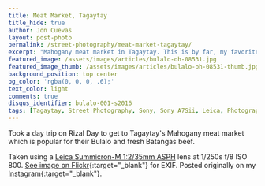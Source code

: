 ```yaml
---
title: Meat Market, Tagaytay
title_hide: true
author: Jon Cuevas
layout: post-photo
permalink: /street-photography/meat-market-tagaytay/
excerpt: "Mahogany meat market in Tagaytay. This is by far, my favorite meat market photo."
featured_image: /assets/images/articles/bulalo-oh-08531.jpg
featured_image_thumb: /assets/images/articles/bulalo-oh-08531-thumb.jpg
background_position: top center
bg_color: 'rgba(0, 0, 0, .6);'
text_color: light
comments: true
disqus_identifier: bulalo-001-s2016
tags: [Tagaytay, Street Photography, Sony, Sony A7Sii, Leica, Photography, Mirrorless]
---
```


Took a day trip on Rizal Day to get to Tagaytay's Mahogany meat market which is popular for their Bulalo and fresh Batangas beef.

Taken using a [Leica Summicron-M 1:2/35mm ASPH][6] lens at 1/250s f/8 ISO 800. [See image on Flickr][1]{:target="_blank"} for EXIF. Posted originally on my [Instagram][2]{:target="_blank"}.

[1]: https://www.flickr.com/photos/archondigital/24019342241/
[2]: https://www.instagram.com/p/__maL7Gq6x/
[4]: /topic/tagaytay/
[5]: /topic/sony-a7sii/
[6]: /topic/leica/